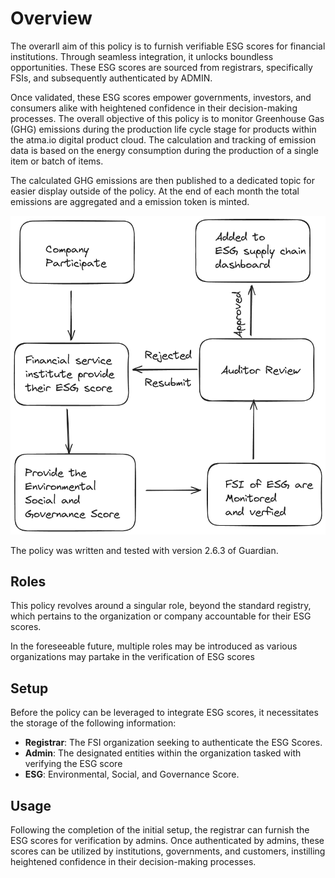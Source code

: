 # Overview 
The overarll aim of this policy is to furnish verifiable ESG scores for financial institutions. Through seamless integration, it unlocks boundless opportunities. These ESG scores are sourced from registrars, specifically FSIs, and subsequently authenticated by ADMIN.

Once validated, these ESG scores empower governments, investors, and consumers alike with heightened confidence in their decision-making processes.
The overall objective of this policy is to monitor Greenhouse Gas (GHG) emissions during the production life cycle stage for products within the atma.io digital product cloud. The calculation and tracking of emission data is based on the energy consumption during the production of a single item or batch of items.

The calculated GHG emissions are then published to a dedicated topic for easier display outside of the policy. At the end of each month the total emissions are aggregated and a emission token is minted. 

![](./workflow.png)

The policy was written and tested with version 2.6.3 of Guardian.   

## Roles

This policy revolves around a singular role, beyond the standard registry, which pertains to the organization or company accountable for their ESG scores.

In the foreseeable future, multiple roles may be introduced as various organizations may partake in the verification of ESG scores

## Setup


Before the policy can be leveraged to integrate ESG scores, it necessitates the storage of the following information:

- **Registrar**: The FSI organization seeking to authenticate the ESG Scores.
- **Admin**:  The designated entities within the organization tasked with verifying the ESG score
- **ESG**: Environmental, Social, and Governance Score.

## Usage

Following the completion of the initial setup, the registrar can furnish the ESG scores for verification by admins. Once authenticated by admins, these scores can be utilized by institutions, governments, and customers, instilling heightened confidence in their decision-making processes.


